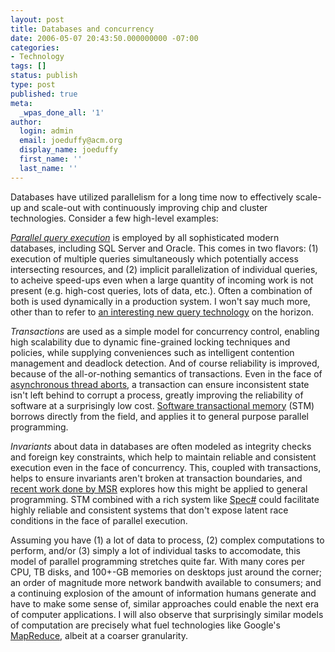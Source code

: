 ```yaml
---
layout: post
title: Databases and concurrency
date: 2006-05-07 20:43:50.000000000 -07:00
categories:
- Technology
tags: []
status: publish
type: post
published: true
meta:
  _wpas_done_all: '1'
author:
  login: admin
  email: joeduffy@acm.org
  display_name: joeduffy
  first_name: ''
  last_name: ''
---
```

Databases have utilized parallelism for a long time now to effectively scale-up 
and scale-out with continuously improving chip and cluster technologies. 
Consider a few high-level examples:

[_Parallel query 
execution_](http://research.microsoft.com/~Gray/papers/CacmParallelDB.pdf) is 
employed by all sophisticated modern databases, including SQL Server and Oracle. 
This comes in two flavors: (1) execution of multiple queries simultaneously 
which potentially access intersecting resources, and (2) implicit 
parallelization of individual queries, to acheive speed-ups even when a large 
quantity of incoming work is not present (e.g. high-cost queries, lots of data, 
etc.). Often a combination of both is used dynamically in a production system. I 
won't say much more, other than to refer to [an interesting new query 
technology](http://msdn.microsoft.com/data/linq/) on the horizon.

_Transactions_ are used as a simple model for concurrency control, enabling high 
scalability due to dynamic fine-grained locking techniques and policies, while 
supplying conveniences such as intelligent contention management and deadlock 
detection. And of course reliability is improved, because of the all-or-nothing 
semantics of transactions. Even in the face of [asynchronous thread 
aborts](http://www.bluebytesoftware.com/blog/PermaLink.aspx?guid=c1898a31-a0aa-40af-871c-7847d98f1641), 
a transaction can ensure inconsistent state isn't left behind to corrupt a 
process, greatly improving the reliability of software at a surprisingly low 
cost. [Software transactional 
memory](http://research.microsoft.com/~tharris/papers/2003-oopsla.pdf) (STM) 
borrows directly from the field, and applies it to general purpose parallel 
programming.

_Invariants_ about data in databases are often modeled as integrity checks and 
foreign key constraints, which help to maintain reliable and consistent 
execution even in the face of concurrency. This, coupled with transactions, 
helps to ensure invariants aren't broken at transaction boundaries, and [recent 
work done by 
MSR](http://research.microsoft.com/~tharris/drafts/2006-invariants-draft.pdf) 
explores how this might be applied to general programming. STM combined with a 
rich system like [Spec#](http://research.microsoft.com/specsharp/) could 
facilitate highly reliable and consistent systems that don't expose latent race 
conditions in the face of parallel execution.

Assuming you have (1) a lot of data to process, (2) complex computations to 
perform, and/or (3) simply a lot of individual tasks to accomodate, this model 
of parallel programming stretches quite far. With many cores per CPU, TB disks, 
and 100+-GB memories on desktops just around the corner; an order of magnitude 
more network bandwith available to consumers; and a continuing explosion of the 
amount of information humans generate and have to make some sense of, similar 
approaches could enable the next era of computer applications. I will also 
observe that surprisingly similar models of computation are precisely what fuel 
technologies like Google's 
[MapReduce](http://labs.google.com/papers/mapreduce.html), albeit at a coarser 
granularity.

